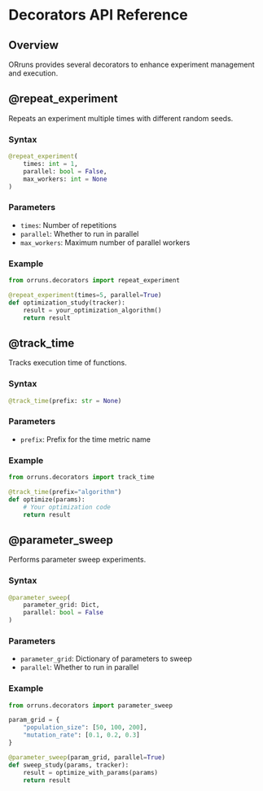 # Decorators API Reference

## Overview

ORruns provides several decorators to enhance experiment management and execution.

## @repeat_experiment

Repeats an experiment multiple times with different random seeds.

### Syntax
```python
@repeat_experiment(
    times: int = 1,
    parallel: bool = False,
    max_workers: int = None
)
```

### Parameters
- `times`: Number of repetitions
- `parallel`: Whether to run in parallel
- `max_workers`: Maximum number of parallel workers

### Example
```python
from orruns.decorators import repeat_experiment

@repeat_experiment(times=5, parallel=True)
def optimization_study(tracker):
    result = your_optimization_algorithm()
    return result
```

## @track_time

Tracks execution time of functions.

### Syntax
```python
@track_time(prefix: str = None)
```

### Parameters
- `prefix`: Prefix for the time metric name

### Example
```python
from orruns.decorators import track_time

@track_time(prefix="algorithm")
def optimize(params):
    # Your optimization code
    return result
```

## @parameter_sweep

Performs parameter sweep experiments.

### Syntax
```python
@parameter_sweep(
    parameter_grid: Dict,
    parallel: bool = False
)
```

### Parameters
- `parameter_grid`: Dictionary of parameters to sweep
- `parallel`: Whether to run in parallel

### Example
```python
from orruns.decorators import parameter_sweep

param_grid = {
    "population_size": [50, 100, 200],
    "mutation_rate": [0.1, 0.2, 0.3]
}

@parameter_sweep(param_grid, parallel=True)
def sweep_study(params, tracker):
    result = optimize_with_params(params)
    return result
```